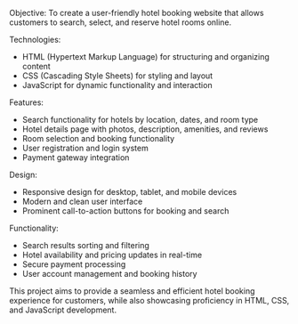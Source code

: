 Objective: To create a user-friendly hotel booking website that allows customers to search, select, and reserve hotel rooms online.

Technologies:

- HTML (Hypertext Markup Language) for structuring and organizing content
- CSS (Cascading Style Sheets) for styling and layout
- JavaScript for dynamic functionality and interaction

Features:

- Search functionality for hotels by location, dates, and room type
- Hotel details page with photos, description, amenities, and reviews
- Room selection and booking functionality
- User registration and login system
- Payment gateway integration

Design:

- Responsive design for desktop, tablet, and mobile devices
- Modern and clean user interface
- Prominent call-to-action buttons for booking and search

Functionality:

- Search results sorting and filtering
- Hotel availability and pricing updates in real-time
- Secure payment processing
- User account management and booking history

This project aims to provide a seamless and efficient hotel booking experience for customers, while also showcasing proficiency in HTML, CSS, and JavaScript development.
